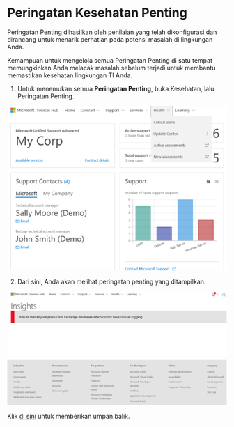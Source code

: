 # <a name="health-critical-alerts"></a>Peringatan Kesehatan Penting

Peringatan Penting dihasilkan oleh penilaian yang telah dikonfigurasi dan dirancang untuk menarik perhatian pada potensi masalah di lingkungan Anda.   


Kemampuan untuk mengelola semua Peringatan Penting di satu tempat memungkinkan Anda melacak masalah sebelum terjadi untuk membantu memastikan kesehatan lingkungan TI Anda.  

 

1.  Untuk menemukan semua **Peringatan Penting**, buka Kesehatan, lalu Peringatan Penting. 

![Gambar Peringatan Kesehatan Penting 1](critical-alerts/alerts1.1.png)

 

2.  Dari sini, Anda akan melihat peringatan penting yang ditampilkan. 

![Gambar Peringatan Kesehatan Penting 2](critical-alerts/alerts1.2.png)

Klik <a href="mailto:SHub_Feedback_RC@Microsoft.com?subject=Resource%20Center%20Feedback%3A%20%3CInsert%20feedback%20topic%3E%3E&amp;body=%3C%3Cplease%20submit%20your%20feedback%20with%20enough%20detail%20on%20the%20problem%2C%20reproduction%20steps%20and%20what%20you%20desire%20to%20happen%3E%3E" target="_blank">di sini</a> untuk memberikan umpan balik.
